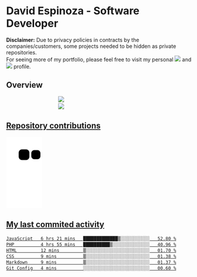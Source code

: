 # David Espinoza - Software Developer
<div id="links">
  <p>
    <strong>Disclaimer:</strong> Due to privacy policies in contracts by the companies/customers, some projects needed to be hidden as private repositories. <br />
For seeing more of my portfolio, please feel free to visit my personal <a href="https://davidespinoza.dev" target="_blank"><img src="https://img.shields.io/badge/website-000000?style=for-the-badge&logo=About.me&logoColor=white" target="_blank"></a> and <a href="https://www.linkedin.com/in/despinozap" target="_blank"><img src="https://img.shields.io/badge/LinkedIn-0077B5?style=for-the-badge&logo=linkedin&logoColor=white" target="_blank"></a> profile.
  </p>
</div>

## Overview

<div id="stats">
  <a href="https://github.com/despinozap">
  <img height="180em" style="margin: 0em 10em;" src="https://github-readme-stats.vercel.app/api?username=despinozap&show_icons=true&include_all_commits=true&count_private=true&theme=default"/>
  <img height="180em" style="margin: 0em 10em;" src="https://github-readme-stats.vercel.app/api/top-langs/?username=despinozap&layout=compact&langs_count=7&theme=default"/>
</div>
 
## Repository contributions
<div id="snake"> 

  ![Snake animation](https://github.com/despinozap/despinozap/blob/output/github-contribution-grid-snake.svg)
</div>

## My last commited activity
<!--START_SECTION:waka-->

```text
JavaScript   6 hrs 21 mins   █████████████▒░░░░░░░░░░░   52.80 %
PHP          4 hrs 55 mins   ██████████▒░░░░░░░░░░░░░░   40.96 %
HTML         12 mins         ▒░░░░░░░░░░░░░░░░░░░░░░░░   01.70 %
CSS          9 mins          ▒░░░░░░░░░░░░░░░░░░░░░░░░   01.38 %
Markdown     9 mins          ▒░░░░░░░░░░░░░░░░░░░░░░░░   01.37 %
Git Config   4 mins          ░░░░░░░░░░░░░░░░░░░░░░░░░   00.60 %
```

<!--END_SECTION:waka-->

